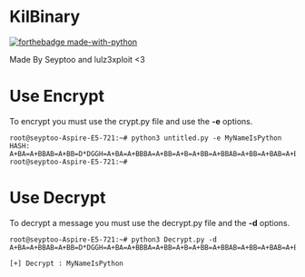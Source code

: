 # KilBinary

[![forthebadge made-with-python](http://ForTheBadge.com/images/badges/made-with-python.svg)](https://www.python.org/)

Made By Seyptoo and lulz3xploit <3

# Use Encrypt

To encrypt you must use the crypt.py file and use the **-e** options.

    root@seyptoo-Aspire-E5-721:~# python3 untitled.py -e MyNameIsPython
    HASH: A+BA=A+BBAB=A+BB=D*DGGH=A+BA=A+BBBA=A+BB=A+B=A+BB=A+BBAB=A+BB=A+BAB=A+BA=A+BAAB=A+BB=D*DDDH=A+BA=B+JJJJ=A+BB=D*DGGH=A+BB=C*FAFA=A+BB=A+BAAA=A+BB=A+BBBB=A+BB=A+BBBA=
    root@seyptoo-Aspire-E5-721:~#
    
# Use Decrypt

To decrypt a message you must use the decrypt.py file and the **-d** options.

    root@seyptoo-Aspire-E5-721:~# python3 Decrypt.py -d A+BA=A+BBAB=A+BB=D*DGGH=A+BA=A+BBBA=A+BB=A+B=A+BB=A+BBAB=A+BB=A+BAB=A+BA=A+BAAB=A+BB=D*DDDH=A+BA=B+JJJJ=A+BB=D*DGGH=A+BB=C*FAFA=A+BB=A+BAAA=A+BB=A+BBBB=A+BB=A+BBBA=

    [+] Decrypt : MyNameIsPython
